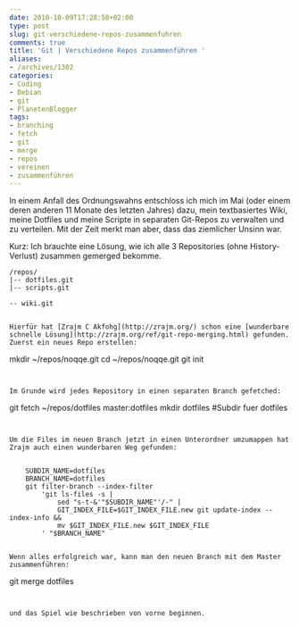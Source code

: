 ```yaml
---
date: 2010-10-09T17:28:58+02:00
type: post
slug: git-verschiedene-repos-zusammenfuhren
comments: true
title: 'Git | Verschiedene Repos zusammenführen '
aliases:
- /archives/1302
categories:
- Coding
- Debian
- git
- PlanetenBlogger
tags:
- branching
- fetch
- git
- merge
- repos
- vereinen
- zusammenführen
---
```


In einem Anfall des Ordnungswahns entschloss ich mich im Mai (oder einem deren anderen 11 Monate des letzten Jahres) dazu, mein textbasiertes Wiki, meine Dotfiles und meine Scripte in separaten Git-Repos zu verwalten und zu verteilen. Mit der Zeit merkt man aber, dass das ziemlicher Unsinn war.

Kurz: Ich brauchte eine Lösung, wie ich alle 3 Repositories (ohne History-Verlust) zusammen gemerged bekomme.


    /repos/
    |-- dotfiles.git
    |-- scripts.git
```
-- wiki.git


Hierfür hat [Zrajm C Akfohg](http://zrajm.org/) schon eine [wunderbare schnelle Lösung](http://zrajm.org/ref/git-repo-merging.html) gefunden.
Zuerst ein neues Repo erstellen:

```
mkdir ~/repos/noqqe.git
cd ~/repos/noqqe.git
git init
```


Im Grunde wird jedes Repository in einen separaten Branch gefetched:

```
git fetch ~/repos/dotfiles master:dotfiles
mkdir dotfiles #Subdir fuer dotfiles
```


Um die Files im neuen Branch jetzt in einen Unterordner umzumappen hat Zrajm auch einen wunderbaren Weg gefunden:


    SUBDIR_NAME=dotfiles
    BRANCH_NAME=dotfiles
    git filter-branch --index-filter
        'git ls-files -s |
            sed "s-t-&'"$SUBDIR_NAME"'/-" |
            GIT_INDEX_FILE=$GIT_INDEX_FILE.new git update-index --index-info &&
            mv $GIT_INDEX_FILE.new $GIT_INDEX_FILE
        ' "$BRANCH_NAME"


Wenn alles erfolgreich war, kann man den neuen Branch mit dem Master zusammenführen:

```
git merge dotfiles
```


und das Spiel wie beschrieben von vorne beginnen.
